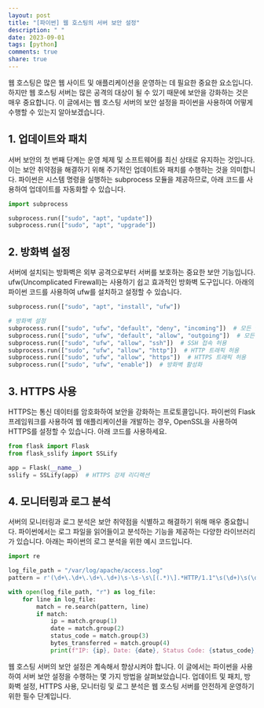 ```yaml
---
layout: post
title: "[파이썬] 웹 호스팅의 서버 보안 설정"
description: " "
date: 2023-09-01
tags: [python]
comments: true
share: true
---
```


웹 호스팅은 많은 웹 사이트 및 애플리케이션을 운영하는 데 필요한 중요한 요소입니다. 하지만 웹 호스팅 서버는 많은 공격의 대상이 될 수 있기 때문에 보안을 강화하는 것은 매우 중요합니다. 이 글에서는 웹 호스팅 서버의 보안 설정을 파이썬을 사용하여 어떻게 수행할 수 있는지 알아보겠습니다.

## 1. 업데이트와 패치

서버 보안의 첫 번째 단계는 운영 체제 및 소프트웨어를 최신 상태로 유지하는 것입니다. 이는 보안 취약점을 해결하기 위해 주기적인 업데이트와 패치를 수행하는 것을 의미합니다. 파이썬은 시스템 명령을 실행하는 subprocess 모듈을 제공하므로, 아래 코드를 사용하여 업데이트를 자동화할 수 있습니다.

```python
import subprocess

subprocess.run(["sudo", "apt", "update"])
subprocess.run(["sudo", "apt", "upgrade"])
```

## 2. 방화벽 설정

서버에 설치되는 방화벽은 외부 공격으로부터 서버를 보호하는 중요한 보안 기능입니다. ufw(Uncomplicated Firewall)는 사용하기 쉽고 효과적인 방화벽 도구입니다. 아래의 파이썬 코드를 사용하여 ufw를 설치하고 설정할 수 있습니다.

```python
subprocess.run(["sudo", "apt", "install", "ufw"])

# 방화벽 설정
subprocess.run(["sudo", "ufw", "default", "deny", "incoming"])  # 모든 인바운드 트래픽 차단
subprocess.run(["sudo", "ufw", "default", "allow", "outgoing"])  # 모든 아웃바운드 트래픽 허용
subprocess.run(["sudo", "ufw", "allow", "ssh"])  # SSH 접속 허용
subprocess.run(["sudo", "ufw", "allow", "http"])  # HTTP 트래픽 허용
subprocess.run(["sudo", "ufw", "allow", "https"])  # HTTPS 트래픽 허용
subprocess.run(["sudo", "ufw", "enable"])  # 방화벽 활성화
```

## 3. HTTPS 사용

HTTPS는 통신 데이터를 암호화하여 보안을 강화하는 프로토콜입니다. 파이썬의 Flask 프레임워크를 사용하여 웹 애플리케이션을 개발하는 경우, OpenSSL을 사용하여 HTTPS를 설정할 수 있습니다. 아래 코드를 사용하세요.

```python
from flask import Flask
from flask_sslify import SSLify

app = Flask(__name__)
sslify = SSLify(app)  # HTTPS 강제 리디렉션
```

## 4. 모니터링과 로그 분석

서버의 모니터링과 로그 분석은 보안 취약점을 식별하고 해결하기 위해 매우 중요합니다. 파이썬에서는 로그 파일을 읽어들이고 분석하는 기능을 제공하는 다양한 라이브러리가 있습니다. 아래는 파이썬의 로그 분석을 위한 예시 코드입니다.

```python
import re

log_file_path = "/var/log/apache/access.log"
pattern = r'(\d+\.\d+\.\d+\.\d+)\s-\s-\s\[(.*)\].*HTTP/1.1"\s(\d+)\s(\d+|-)'

with open(log_file_path, "r") as log_file:
    for line in log_file:
        match = re.search(pattern, line)
        if match:
            ip = match.group(1)
            date = match.group(2)
            status_code = match.group(3)
            bytes_transferred = match.group(4)
            print(f"IP: {ip}, Date: {date}, Status Code: {status_code}, Bytes Transferred: {bytes_transferred}")
```

웹 호스팅 서버의 보안 설정은 계속해서 향상시켜야 합니다. 이 글에서는 파이썬을 사용하여 서버 보안 설정을 수행하는 몇 가지 방법을 살펴보았습니다. 업데이트 및 패치, 방화벽 설정, HTTPS 사용, 모니터링 및 로그 분석은 웹 호스팅 서버를 안전하게 운영하기 위한 필수 단계입니다.